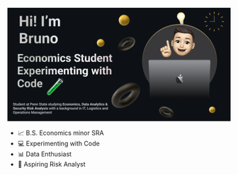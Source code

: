<p align="center">
  <img width="600" src="https://github.com/pedrosob/pedrosob/raw/main/MYREADME.png" alt="My Banner">
</p>

- 📈 B.S. Economics minor SRA 
- 💻 Experimenting with Code
- 📊 Data Enthusiast
- 🚀 Aspiring Risk Analyst
